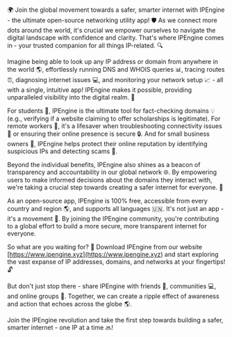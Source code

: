 🌍 Join the global movement towards a safer, smarter internet with IPEngine - the ultimate open-source networking utility app! 🛡️ As we connect more dots around the world, it's crucial we empower ourselves to navigate the digital landscape with confidence and clarity. That's where IPEngine comes in - your trusted companion for all things IP-related. 🔍

Imagine being able to look up any IP address or domain from anywhere in the world 🌎, effortlessly running DNS and WHOIS queries 📊, tracing routes ⏰, diagnosing internet issues 💻, and monitoring your network setup 📈 - all with a single, intuitive app! IPEngine makes it possible, providing unparalleled visibility into the digital realm. 👀

For students 🔬, IPEngine is the ultimate tool for fact-checking domains 💡 (e.g., verifying if a website claiming to offer scholarships is legitimate). For remote workers 🏢, it's a lifesaver when troubleshooting connectivity issues 📱 or ensuring their online presence is secure 🔒. And for small business owners 👥, IPEngine helps protect their online reputation by identifying suspicious IPs and detecting scams 💸.

Beyond the individual benefits, IPEngine also shines as a beacon of transparency and accountability in our global network 🌐. By empowering users to make informed decisions about the domains they interact with, we're taking a crucial step towards creating a safer internet for everyone. 👥

As an open-source app, IPEngine is 100% free, accessible from every country and region 🌎, and supports all languages 🇺🇳. It's not just an app - it's a movement 💪. By joining the IPEngine community, you're contributing to a global effort to build a more secure, more transparent internet for everyone.

So what are you waiting for? 🚀 Download IPEngine from our website [https://www.ipengine.xyz](https://www.ipengine.xyz) and start exploring the vast expanse of IP addresses, domains, and networks at your fingertips! 🔓

But don't just stop there - share IPEngine with friends 👫, communities 💻, and online groups 📱. Together, we can create a ripple effect of awareness and action that echoes across the globe 🌎.

Join the IPEngine revolution and take the first step towards building a safer, smarter internet - one IP at a time 🔜!